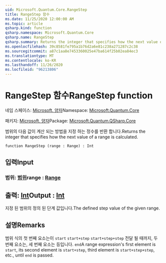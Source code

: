 ```yaml
---
uid: Microsoft.Quantum.Core.RangeStep
title: RangeStep 함수
ms.date: 11/25/2020 12:00:00 AM
ms.topic: article
qsharp.kind: function
qsharp.namespace: Microsoft.Quantum.Core
qsharp.name: RangeStep
qsharp.summary: Returns the integer that specifies how the next value of a range is calculated.
ms.openlocfilehash: 39c8581fe795a1b76d2a6e81c238a271287c2c38
ms.sourcegitcommit: a87c1aa8e7453360025e47ba614f25b02ea84ec3
ms.translationtype: MT
ms.contentlocale: ko-KR
ms.lasthandoff: 11/26/2020
ms.locfileid: "96213806"
---
```

# <a name="rangestep-function"></a><span data-ttu-id="d6e64-102">RangeStep 함수</span><span class="sxs-lookup"><span data-stu-id="d6e64-102">RangeStep function</span></span>

<span data-ttu-id="d6e64-103">네임 스페이스: [Microsoft. 양자](xref:Microsoft.Quantum.Core)</span><span class="sxs-lookup"><span data-stu-id="d6e64-103">Namespace: [Microsoft.Quantum.Core](xref:Microsoft.Quantum.Core)</span></span>

<span data-ttu-id="d6e64-104">패키지: [Microsoft. 양자](https://nuget.org/packages/Microsoft.Quantum.QSharp.Core)</span><span class="sxs-lookup"><span data-stu-id="d6e64-104">Package: [Microsoft.Quantum.QSharp.Core](https://nuget.org/packages/Microsoft.Quantum.QSharp.Core)</span></span>


<span data-ttu-id="d6e64-105">범위의 다음 값이 계산 되는 방법을 지정 하는 정수를 반환 합니다.</span><span class="sxs-lookup"><span data-stu-id="d6e64-105">Returns the integer that specifies how the next value of a range is calculated.</span></span>

```qsharp
function RangeStep (range : Range) : Int
```


## <a name="input"></a><span data-ttu-id="d6e64-106">입력</span><span class="sxs-lookup"><span data-stu-id="d6e64-106">Input</span></span>

### <a name="range--range"></a><span data-ttu-id="d6e64-107">범위: [범위](xref:microsoft.quantum.lang-ref.range)</span><span class="sxs-lookup"><span data-stu-id="d6e64-107">range : [Range](xref:microsoft.quantum.lang-ref.range)</span></span>





## <a name="output--int"></a><span data-ttu-id="d6e64-108">출력: [Int](xref:microsoft.quantum.lang-ref.int)</span><span class="sxs-lookup"><span data-stu-id="d6e64-108">Output : [Int](xref:microsoft.quantum.lang-ref.int)</span></span>

<span data-ttu-id="d6e64-109">지정 된 범위의 정의 된 단계 값입니다.</span><span class="sxs-lookup"><span data-stu-id="d6e64-109">The defined step value of the given range.</span></span>

## <a name="remarks"></a><span data-ttu-id="d6e64-110">설명</span><span class="sxs-lookup"><span data-stu-id="d6e64-110">Remarks</span></span>

<span data-ttu-id="d6e64-111">범위 식의 첫 번째 요소는이 `start` `start+step` `start+step+step` 전달 될 때까지, 두 번째 요소는, 세 번째 요소는 등입니다. `end`</span><span class="sxs-lookup"><span data-stu-id="d6e64-111">A range expression's first element is `start`, its second element is `start+step`, third element is `start+step+step`, etc., until `end` is passed.</span></span>